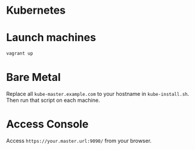# Kubernetes

# Launch machines

```bash
vagrant up
```

# Bare Metal

Replace all `kube-master.example.com` to your hostname in `kube-install.sh`. Then run that script on each machine.

# Access Console

Access `https://your.master.url:9090/` from your browser.